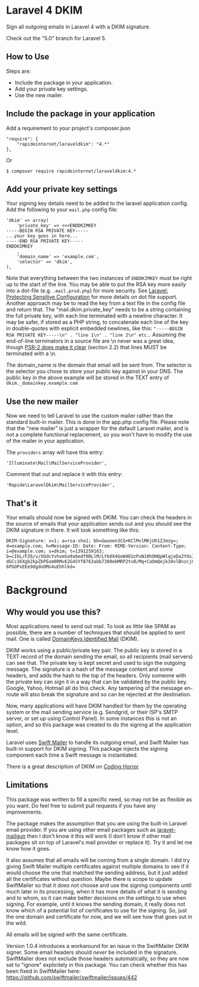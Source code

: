 Laravel 4 DKIM
===========

Sign all outgoing emails in Laravel 4 with a DKIM signature.

Check out the "5.0" branch for Laravel 5.

How to Use
----------

Steps are:

* Include the package in your application.
* Add your private key settings.
* Use the new mailer.

Include the package in your application
---------------------------------------

Add a requirement to your project's composer.json

    "require": {
        "rapideinternet/laraveldkim": "4.*"
    },

Or

	$ composer require rapideinternet/laraveldkim:4.*

Add your private key settings
-----------------------------

Your signing key details need to be added to the laravel application config. Add the following to your
`mail.php` config file:


    'dkim' => array(
        'private_key' => <<<ENDDKIMKEY
    -----BEGIN RSA PRIVATE KEY-----
    ...your key goes in here...
    -----END RSA PRIVATE KEY-----
    ENDDKIMKEY
        ,
        'domain_name' => 'example.com',
        'selector' => 'dkim',
    ),


Note that everything between the two instances of `ENDDKIMKEY` must be right up to the start of the line.
You may be able to put the RSA key more easily into a dot-file (e.g. `.mail.prod.php`) for more security.
See [Laravel: Protecting Sensitive Configuration](http://laravel.com/docs/configuration#protecting-sensitive-configuration)
for more details on dot file support.
Another approach may be to read the key from a text file in the config file and return that.
The "mail.dkim.private_key" needs to be a string containing the full private key, with each line
terminated with a newline character. It may be safer, if stored as a PHP string, to concatenate each
line of the key in double-quotes with explicit embedded newlines, like this:
`"-----BEGIN RSA PRIVATE KEY-----\n" . "line 1\n" . "line 2\n" etc.`. Assuming the end-of-line
terminators in a source file are \n never was a great idea, though [PSR-2 does make it clear](http://www.php-fig.org/psr/psr-2/) (section 2.2) that lines MUST be terminated with a \n.


The domain_name is the domain that email will be sent from. The selector is the selector you chose to
store your public key against in your DNS. The public key in the above example will be stored in the
TEXT entry of `dkim._domainkey.example.com`

Use the new mailer
------------------

Now we need to tell Laravel to use the custom mailer rather than the standard built-in mailer. This is done
in the app.php config file. Please note that the "new mailer" is just a wrapper for the default Laravel
mailer, and is not a complete functional replacement, so you won't have to modify the use of the mailer
in your application.

The `providers` array will have this entry:

    'Illuminate\Mail\MailServiceProvider',

Comment that out and replace it with this entry:

    'Rapide\LaravelDkim\MailServiceProvider',

That's it
---------

Your emails should now be signed with DKIM. You can check the headers in the source of emails that
your application sends out and you should see the DKIM signature in there. It will look something like this:

    DKIM-Signature: v=1; a=rsa-sha1; bh=Gwuoen3CG+KClMvlMKjUh1ZJmzg=;
    d=example.com; h=Message-ID: Date: From: MIME-Version: Content-Type;
    i=@example.com; s=dkim; t=1391259163;
    b=cIkL/FZ6/v/XUdcYvhvmSo9abedf0DLlM/LYkOX4GoW4EUzPxN10hOHQpWlqjeDa2YdsI7GH
    dGCc16Xgb2kpZbPEom0RMv62G4SYf8763abb7380ebMRP2tv0/Mq+CaOmQejk34vlBnzcj0JE
    6PGOPxEEe9dgdoOMx4uEhhlkd=

Background
==========

Why would you use this?
-----------------------

Most applications need to send out mail. To look as little like SPAM as possible, there are a number of
techniques that should be applied to sent mail. One is called
[DomainKeys Identified Mail](http://www.dkim.org/) (DKIM).

DKIM works using a public/private key pair. The public key is stored in a TEXT record of the domain sending
the email, so all recipients (mail servers) can see that. The private key is kept secret and used to
sign the outgoing message. The signature is a hash of the message content and some headers, and adds the hash to the
top of the headers. Only someone with the private key can sign it in a way that can be validated by the
public key. Google, Yahoo, Hotmail all do this check. Any tampering of the message en-route will also break
the signature and so can be rejected at the destination.

Now, many applications will have DKIM handled for them by the operating system or the mail sending service
(e.g. Sendgrid, or their ISP's SMTP server, or set up using Control Panel). In some instances this is not
an option, and so this package was created to do the signing at the application level.

Laravel uses [Swift Mailer](http://swiftmailer.org/) to handle its outgoing email, and Swift Mailer has built-in
support for DKIM signing. This package injects the signing component each time a Swift message is instantiated.

There is a great description of DKIM on [Coding Horror](http://www.codinghorror.com/blog/2010/04/so-youd-like-to-send-some-email-through-code.html)

Limitations
-----------

This package was written to fill a specific need, so may not be as flexible as you want. Do feel free to
submit pull requests if you have any improvements.

The package makes the assumption that you are using the built-in Laravel email provider. If you are using
other email packages such as [laravel-mailgun](https://github.com/killswitch/laravel-mailgun) then I
don't know it this will work (I don't know if other mail packages sit on top of Laravel's mail provider
or replace it). Try it and let me know how it goes.

It also assumes that all emails will be coming from a single domain. I did try giving Swift Mailer multiple
certificates against multiple domains to see if it would choose the one that matched the sending address,
but it just added all the certificates without question. Maybe there is scope to update SwiftMailer so that
it does not choose and use the signing components until much later in its processing, when it has more
details of what it is sending and to whom, so it can make better decisions on the settings to use when
signing. For example, until it knows the sending domain, it really does not know which of a potential
list of certificates to use for the signing.
So, just the one domain and certificate for now, and we will see how that goes out in the wild.

All emails will be signed with the same certificate.

Version 1.0.4 introduces a workaround for an issue in the SwiftMailer DKIM signer. Some email headers
should *never* be included in the signature. SwiftMailer does not exclude those headers automatically,
so they are now set to "ignore" explicitely in this package. You can check whether this has been
fixed in SwiftMailer here: https://github.com/swiftmailer/swiftmailer/issues/442
